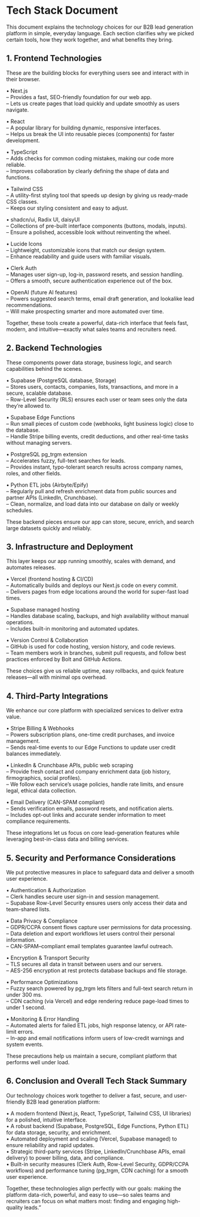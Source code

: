 # Tech Stack Document

This document explains the technology choices for our B2B lead generation platform in simple, everyday language. Each section clarifies why we picked certain tools, how they work together, and what benefits they bring.

## 1. Frontend Technologies

These are the building blocks for everything users see and interact with in their browser.

• Next.js\
– Provides a fast, SEO-friendly foundation for our web app.\
– Lets us create pages that load quickly and update smoothly as users navigate.

• React\
– A popular library for building dynamic, responsive interfaces.\
– Helps us break the UI into reusable pieces (components) for faster development.

• TypeScript\
– Adds checks for common coding mistakes, making our code more reliable.\
– Improves collaboration by clearly defining the shape of data and functions.

• Tailwind CSS\
– A utility-first styling tool that speeds up design by giving us ready-made CSS classes.\
– Keeps our styling consistent and easy to adjust.

• shadcn/ui, Radix UI, daisyUI\
– Collections of pre-built interface components (buttons, modals, inputs).\
– Ensure a polished, accessible look without reinventing the wheel.

• Lucide Icons\
– Lightweight, customizable icons that match our design system.\
– Enhance readability and guide users with familiar visuals.

• Clerk Auth\
– Manages user sign-up, log-in, password resets, and session handling.\
– Offers a smooth, secure authentication experience out of the box.

• OpenAI (future AI features)\
– Powers suggested search terms, email draft generation, and lookalike lead recommendations.\
– Will make prospecting smarter and more automated over time.

Together, these tools create a powerful, data-rich interface that feels fast, modern, and intuitive—exactly what sales teams and recruiters need.

## 2. Backend Technologies

These components power data storage, business logic, and search capabilities behind the scenes.

• Supabase (PostgreSQL database, Storage)\
– Stores users, contacts, companies, lists, transactions, and more in a secure, scalable database.\
– Row-Level Security (RLS) ensures each user or team sees only the data they’re allowed to.

• Supabase Edge Functions\
– Run small pieces of custom code (webhooks, light business logic) close to the database.\
– Handle Stripe billing events, credit deductions, and other real-time tasks without managing servers.

• PostgreSQL pg_trgm extension\
– Accelerates fuzzy, full-text searches for leads.\
– Provides instant, typo-tolerant search results across company names, roles, and other fields.

• Python ETL jobs (Airbyte/Epify)\
– Regularly pull and refresh enrichment data from public sources and partner APIs (LinkedIn, Crunchbase).\
– Clean, normalize, and load data into our database on daily or weekly schedules.

These backend pieces ensure our app can store, secure, enrich, and search large datasets quickly and reliably.

## 3. Infrastructure and Deployment

This layer keeps our app running smoothly, scales with demand, and automates releases.

• Vercel (frontend hosting & CI/CD)\
– Automatically builds and deploys our Next.js code on every commit.\
– Delivers pages from edge locations around the world for super-fast load times.

• Supabase managed hosting\
– Handles database scaling, backups, and high availability without manual operations.\
– Includes built-in monitoring and automated updates.

• Version Control & Collaboration\
– GitHub is used for code hosting, version history, and code reviews.\
– Team members work in branches, submit pull requests, and follow best practices enforced by Bolt and GitHub Actions.

These choices give us reliable uptime, easy rollbacks, and quick feature releases—all with minimal ops overhead.

## 4. Third-Party Integrations

We enhance our core platform with specialized services to deliver extra value.

• Stripe Billing & Webhooks\
– Powers subscription plans, one-time credit purchases, and invoice management.\
– Sends real-time events to our Edge Functions to update user credit balances immediately.

• LinkedIn & Crunchbase APIs, public web scraping\
– Provide fresh contact and company enrichment data (job history, firmographics, social profiles).\
– We follow each service’s usage policies, handle rate limits, and ensure legal, ethical data collection.

• Email Delivery (CAN-SPAM compliant)\
– Sends verification emails, password resets, and notification alerts.\
– Includes opt-out links and accurate sender information to meet compliance requirements.

These integrations let us focus on core lead-generation features while leveraging best-in-class data and billing services.

## 5. Security and Performance Considerations

We put protective measures in place to safeguard data and deliver a smooth user experience.

• Authentication & Authorization\
– Clerk handles secure user sign-in and session management.\
– Supabase Row-Level Security ensures users only access their data and team-shared lists.

• Data Privacy & Compliance\
– GDPR/CCPA consent flows capture user permissions for data processing.\
– Data deletion and export workflows let users control their personal information.\
– CAN-SPAM–compliant email templates guarantee lawful outreach.

• Encryption & Transport Security\
– TLS secures all data in transit between users and our servers.\
– AES-256 encryption at rest protects database backups and file storage.

• Performance Optimizations\
– Fuzzy search powered by pg_trgm lets filters and full-text search return in under 300 ms.\
– CDN caching (via Vercel) and edge rendering reduce page-load times to under 1 second.

• Monitoring & Error Handling\
– Automated alerts for failed ETL jobs, high response latency, or API rate-limit errors.\
– In-app and email notifications inform users of low-credit warnings and system events.

These precautions help us maintain a secure, compliant platform that performs well under load.

## 6. Conclusion and Overall Tech Stack Summary

Our technology choices work together to deliver a fast, secure, and user-friendly B2B lead generation platform:

• A modern frontend (Next.js, React, TypeScript, Tailwind CSS, UI libraries) for a polished, intuitive interface.\
• A robust backend (Supabase, PostgreSQL, Edge Functions, Python ETL) for data storage, security, and enrichment.\
• Automated deployment and scaling (Vercel, Supabase managed) to ensure reliability and rapid updates.\
• Strategic third-party services (Stripe, LinkedIn/Crunchbase APIs, email delivery) to power billing, data, and compliance.\
• Built-in security measures (Clerk Auth, Row-Level Security, GDPR/CCPA workflows) and performance tuning (pg_trgm, CDN caching) for a smooth user experience.

Together, these technologies align perfectly with our goals: making the platform data-rich, powerful, and easy to use—so sales teams and recruiters can focus on what matters most: finding and engaging high-quality leads.”
